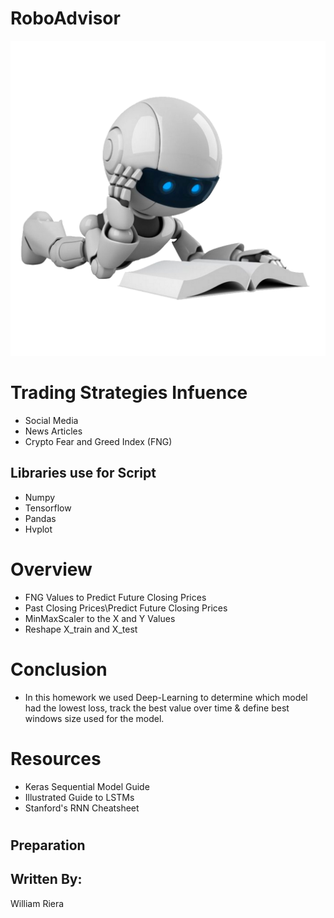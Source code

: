 # RoboAdvisor
![alt text](https://raw.githubusercontent.com/wdriera33/LSTM-Stock-Predictor/main/deep-learning-artificial-intellig.png "Logo Title Text 1")

# Trading Strategies Infuence
* Social Media
* News Articles
* Crypto Fear and Greed Index (FNG)

## Libraries use for Script
* Numpy
* Tensorflow
* Pandas
* Hvplot
#
# Overview 
* FNG Values to Predict Future Closing Prices
* Past Closing Prices\Predict Future Closing Prices
* MinMaxScaler to the X and Y Values 
* Reshape X_train and X_test 

# Conclusion
* In this homework we used Deep-Learning to determine which model had the lowest loss, track the best value over time & define best windows size used for the model.

# Resources
* Keras Sequential Model Guide
* Illustrated Guide to LSTMs
* Stanford's RNN Cheatsheet

#
#
##  Preparation
## Written By: 
William Riera



